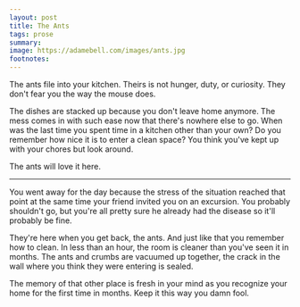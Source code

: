 ```yaml
---
layout: post
title: The Ants
tags: prose
summary: 
image: https://adamebell.com/images/ants.jpg
footnotes:
---
```


The ants file into your kitchen. Theirs is not hunger, duty, or curiosity. They don't fear you the way the mouse does.

The dishes are stacked up because you don't leave home anymore. The mess comes in with such ease now that there's nowhere else to go. When was the last time you spent time in a kitchen other than your own? Do you remember how nice it is to enter a clean space? You think you've kept up with your chores but look around.

The ants will love it here.

***

You went away for the day because the stress of the situation reached that point at the same time your friend invited you on an excursion. You probably shouldn't go, but you're all pretty sure he already had the disease so it'll probably be fine.

They're here when you get back, the ants. And just like that you remember how to clean. In less than an hour, the room is cleaner than you've seen it in months. The ants and crumbs are vacuumed up together, the crack in the wall where you think they were entering is sealed. 

The memory of that other place is fresh in your mind as you recognize your home for the first time in months. Keep it this way you damn fool.



